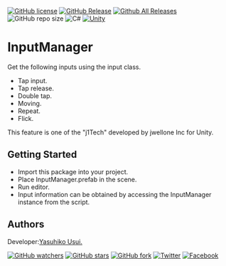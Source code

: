 [![GitHub license](https://img.shields.io/github/license/jwellone/InputManager.svg?style=plastic)](https://github.com/jwellone/InputManager/blob/main/LICENSE)
[![GitHub Release](https://img.shields.io/github/v/release/jwellone/InputManager.svg?style=plastic)](https://GitHub.com/jwellone/InputManager/releases/latest)
[![Github All Releases](https://img.shields.io/github/downloads/jwellone/InputManager/total?color=blue&style=plastic)](https://GitHub.com/jwellone/InputManager/releases)
![GitHub repo size](https://img.shields.io/github/repo-size/jwellone/InputManager?label=size&style=plastic)
![C#](https://img.shields.io/badge/C%23-239120?logo=c-sharp&style=plastic)
[![Unity](https://img.shields.io/badge/Unity-100000?logo=unity&style=plastic)](https://unity.com)


# InputManager
Get the following inputs using the input class.
- Tap input.
- Tap release. 
- Double tap.
- Moving.
- Repeat.
- Flick.

This feature is one of the "j1Tech" developed by jwellone Inc for Unity.

## Getting Started
- Import this package into your project.
- Place InputManager.prefab in the scene.
- Run editor.
- Input information can be obtained by accessing the InputManager instance from the script.

## Authors
Developer:[Yasuhiko Usui.](https://github.com/UsuiYasuhiko-jw1)

[![GitHub watchers](https://img.shields.io/github/watchers/jwellone/InputManager.svg?style=social&label=Watch)](https://GitHub.com/jwellone/InputManager/watchers/)
[![GitHub stars](https://img.shields.io/github/stars/jwellone/InputManager.svg?style=social&label=Stars)](https://GitHub.com/jwellone/InputManager/stargazers)
[![GitHub fork](https://img.shields.io/github/forks/jwellone/InputManager.svg?style=social&label=Fork)](https://GitHub.com/jwellone/InputManager/network/members)
[![Twitter](https://img.shields.io/twitter/follow/jwellone?label=Twitter&logo=twitter&style=social)](http://twitter.com/jwellone)
[![Facebook](https://img.shields.io/badge/Facebook-1877F2?style=for-the-badge&logo=facebook&logoColor=white&style=plastic)](https://www.facebook.com/jwellone)
